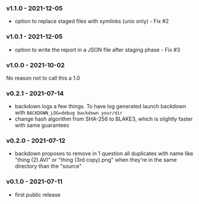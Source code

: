 <a name="v1.1.0"></a>
### v1.1.0 - 2021-12-05
- option to replace staged files with symlinks (unix only) - Fix #2

<a name="v1.0.1"></a>
### v1.0.1 - 2021-12-05
- option to write the report in a JSON file after staging phase - Fix #3

<a name="v1.0.0"></a>
### v1.0.0 - 2021-10-02
No reason not to call this a 1.0

<a name="v0.2.1"></a>
### v0.2.1 - 2021-07-14
- backdown logs a few things. To have log generated launch backdown with `BACKDOWN_LOG=debug backdown your/dir`
- change hash algorithm from SHA-256 to BLAKE3, which is slightly faster with same guarantees

<a name="v0.2.0"></a>
### v0.2.0 - 2021-07-12
- backdown proposes to remove in 1 question all duplicates with name like "thing (2).AVI" or "thing (3rd copy).png" when they're in the same directory than the "source"

<a name="v0.1.0"></a>
### v0.1.0 - 2021-07-11
- first public release
